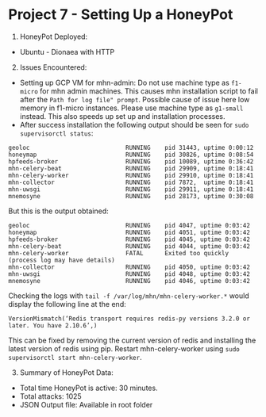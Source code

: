 # Project 7 - Setting Up a HoneyPot

1. HoneyPot Deployed:
 - Ubuntu - Dionaea with HTTP

2. Issues Encountered:
 - Setting up GCP VM for mhn-admin: Do not use machine type as ```f1-micro``` for mhn admin machines. This causes mhn installation script to fail after the ```Path for log file" prompt```. Possible cause of issue here low memory in f1-micro instances. Please use machine type as ```g1-small``` instead. This also speeds up set up and installation processes.
 - After success installation the following output should be seen for ```sudo supervisorctl status```:
 ```
geoloc                           RUNNING    pid 31443, uptime 0:00:12
honeymap                         RUNNING    pid 30826, uptime 0:08:54
hpfeeds-broker                   RUNNING    pid 10089, uptime 0:36:42
mhn-celery-beat                  RUNNING    pid 29909, uptime 0:18:41
mhn-celery-worker                RUNNING    pid 29910, uptime 0:18:41
mhn-collector                    RUNNING    pid 7872,  uptime 0:18:41
mhn-uwsgi                        RUNNING    pid 29911, uptime 0:18:41
mnemosyne                        RUNNING    pid 28173, uptime 0:30:08
 ```
 But this is the output obtained:
 ```
geoloc                           RUNNING    pid 4047, uptime 0:03:42
honeymap                         RUNNING    pid 4051, uptime 0:03:42
hpfeeds-broker                   RUNNING    pid 4045, uptime 0:03:42
mhn-celery-beat                  RUNNING    pid 4044, uptime 0:03:42
mhn-celery-worker                FATAL      Exited too quickly (process log may have details)
mhn-collector                    RUNNING    pid 4050, uptime 0:03:42
mhn-uwsgi                        RUNNING    pid 4048, uptime 0:03:42
mnemosyne                        RUNNING    pid 4046, uptime 0:03:42
 ```
 Checking the logs with ```tail -f /var/log/mhn/mhn-celery-worker.*``` would display the following line at the end:
 ```
 VersionMismatch(‘Redis transport requires redis-py versions 3.2.0 or later. You have 2.10.6’,)
 ```
 This can be fixed by removing the current version of redis and installing the latest version of redis using pip.
 Restart mhn-celery-worker using ```sudo supervisorctl start mhn-celery-worker```.

3. Summary of HoneyPot Data:
 - Total time HoneyPot is active: 30 minutes.
 - Total attacks: 1025
 - JSON Output file: Available in root folder
